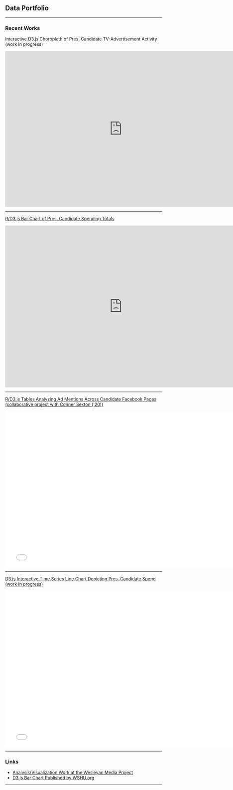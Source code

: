 ## Data Portfolio

---

### Recent Works

Interactive D3.js Choropleth of Pres. Candidate TV-Advertisement Activity (work in progress)
<iframe src="https://wesmedia.wesleyan.edu/Images/2020_DataViz/choropleth.html" height="500" width="750" scrolling="no" style="border:none;">
</iframe>

---
[R/D3.js Bar Chart of Pres. Candidate Spending Totals](https://mediaproject.wesleyan.edu/releases-112019/)
<iframe src="https://wesmedia.wesleyan.edu/Images/2019_DataViz/Spending_Interactive5.html" height="520" width="750" scrolling="no" style="border:none;">
</iframe>

---
[R/D3.js Tables Analyzing Ad Mentions Across Candidate Facebook Pages (collaborative project with Conner Sexton ('20))](https://mediaproject.wesleyan.edu/releases-070220/)
<iframe src="images/Table3_link3.html" height="500" width="760" scrolling="no" style="border:none;">
</iframe>

---
[D3.js Interactive Time Series Line Chart Depicting Pres. Candidate Spend (work in progress)](images/Testing_lines1.html)
<iframe src="images/Testing_lines1.html" height="500" width="760" scrolling="no" style="border:none;">
</iframe>

---
### Links

- [Analysis/Visualization Work at the Wesleyan Media Project](https://mediaproject.wesleyan.edu/?s=Kevin+McMorrow)
- [D3.js Bar Chart Published by WSHU.org](https://www.wshu.org/post/who-s-winning-2020-race-so-far-digital-media-companies#stream/1)

---

